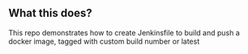 ## What this does?
This repo demonstrates how to create Jenkinsfile to build and push a docker image, tagged with custom build number or latest

